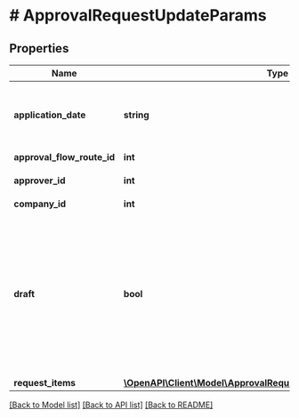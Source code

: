 # # ApprovalRequestUpdateParams

## Properties

Name | Type | Description | Notes
------------ | ------------- | ------------- | -------------
**application_date** | **string** | 申請日 (yyyy-mm-dd)&lt;br&gt; 指定しない場合は当日の日付が登録されます。 | [optional]
**approval_flow_route_id** | **int** | 申請経路ID |
**approver_id** | **int** | 承認者のユーザーID | [optional]
**company_id** | **int** | 事業所ID |
**draft** | **bool** | 各種申請のステータス&lt;br&gt; falseを指定した時は申請中（in_progress）で各種申請を更新します。&lt;br&gt; trueを指定した時は下書き（draft）で各種申請を更新します。 |
**request_items** | [**\OpenAPI\Client\Model\ApprovalRequestCreateParamsRequestItems[]**](ApprovalRequestCreateParamsRequestItems.md) |  |

[[Back to Model list]](../../README.md#models) [[Back to API list]](../../README.md#endpoints) [[Back to README]](../../README.md)
